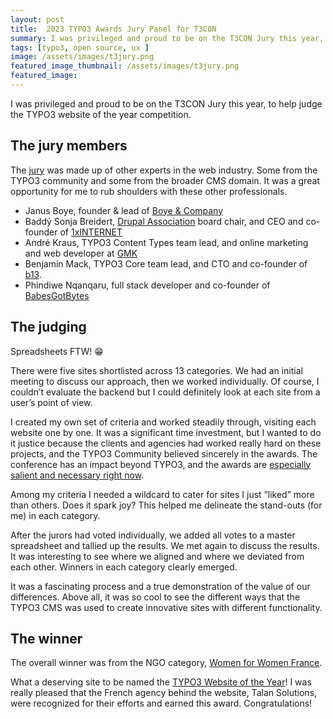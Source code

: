 ```yaml
---
layout: post
title:  2023 TYPO3 Awards Jury Panel for T3CON
summary: I was privileged and proud to be on the T3CON Jury this year, to help judge the TYPO3 website of the year competition.
tags: [typo3, open source, ux ]
image: /assets/images/t3jury.png
featured_image_thumbnail: /assets/images/t3jury.png
featured_image: 
---
```


I was privileged and proud to be on the T3CON Jury this year, to help judge the TYPO3 website of the year competition.

## The jury members

The [jury](https://typo3.org/project/press/press-releases/2023-typo3-awards-jury-panel-announced/english) was made up of other experts in the web industry. Some from the TYPO3 community and some from the
broader CMS domain. It was a great opportunity for me to rub shoulders with these other professionals.

* Janus Boye, founder & lead of [Boye & Company](https://www.boye-co.com/)
* Baddý Sonja Breidert, [Drupal Association](https://www.drupal.org/association) board chair, and CEO and co-founder of [1xINTERNET](https://www.1xinternet.de/de)
* André Kraus, TYPO3 Content Types team lead, and online marketing and web developer at [GMK](https://www.gmk.de/) 
* Benjamin Mack, TYPO3 Core team lead, and CTO and co-founder of [b13](https://b13.com/).   
* Phindiwe Nqanqaru, full stack developer and co-founder of [BabesGotBytes](https://www.babesgotbytes.org/)

## The judging

Spreadsheets FTW! 😁

There were five sites shortlisted across 13 categories. We had an initial meeting to discuss our approach, then we worked individually. Of course, I couldn’t evaluate the backend but I could definitely 
look at each site from a user’s point of view.

I created my own set of criteria and worked steadily through, visiting each website one by one. It was a significant time investment, but I wanted to do it justice because the clients and agencies had 
worked really hard on these projects, and the TYPO3 Community believed sincerely in the awards. The conference has an impact beyond TYPO3, and the awards
are [especially salient and necessary right now](https://typo3.com/blog/meet-the-minds-behind-the-typo3-awards-insights-from-our-expert-jury).

Among my criteria I needed a wildcard to cater for sites I just “liked” more than others. Does it spark joy? This helped me delineate the stand-outs (for me) in each category. 

After the jurors had voted individually, we added all votes to a master spreadsheet and tallied up the results. We met again to discuss the results. It was interesting to see where we aligned and where we 
deviated from each other. Winners in each category clearly emerged.

It was a fascinating process and a true demonstration of the value of our differences. Above all, it was so cool to see the different ways that the TYPO3 CMS was used to create innovative sites with different functionality. 


## The winner

The overall winner was from the NGO category, [Women for Women France](https://womenforwomenfrance.org/). 

What a deserving site to be named  the [TYPO3 Website of the Year](https://typo3.org/project/press/press-releases/typo3-award-winners-2023/english)! I was really pleased that the French agency behind the 
website, Talan Solutions, were recognized for their efforts and earned this award. Congratulations! 

